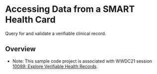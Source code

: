 
# Accessing Data from a SMART Health Card 

Query for and validate a verifiable clinical record.

## Overview

- Note: This sample code project is associated with WWDC21 session [10089: Explore Verifiable Health Records](https://developer.apple.com/wwdc21/10089/).
